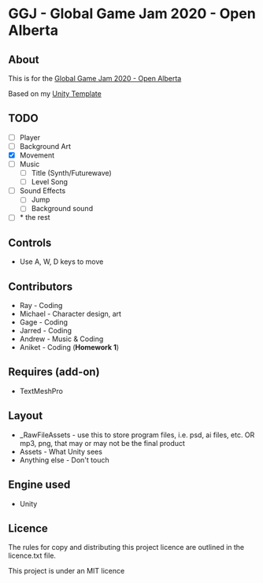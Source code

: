 
# GGJ - Global Game Jam 2020 - Open Alberta

## About

This is for the [Global Game Jam 2020 - Open Alberta](https://globalgamejam.org/2020/jam-sites/ggj-edmonton-2020)

Based on my [Unity Template](https://github.com/Zeyu-Li/Unity-Template-2D-2019_3)

## TODO

- [ ] Player
- [ ] Background Art
- [x] Movement
- [ ] Music
  - [ ] Title (Synth/Futurewave)
  - [ ] Level Song 
- [ ] Sound Effects
  - [ ] Jump
  - [ ] Background sound
- [ ] \* the rest

## Controls

* Use A, W, D keys to move

## Contributors

* Ray - Coding
* Michael - Character design, art
* Gage - Coding
* Jarred - Coding
* Andrew - Music & Coding
* Aniket - Coding (**Homework 1**)

## Requires (add-on)

* TextMeshPro

## Layout

* _RawFileAssets - use this to store program files, i.e. psd, ai files, etc. OR mp3, png, that may or may not be the final product
* Assets - What Unity sees
* Anything else - Don't touch

## Engine used

* Unity

## Licence

The rules for copy and distributing this project licence are
outlined in the licence.txt file.

This project is under an MIT licence